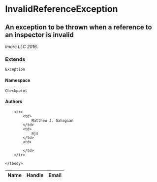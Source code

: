 # InvalidReferenceException
## An exception to be thrown when a reference to an inspector is invalid

_Imarc LLC 2016_.

### Extends

`Exception`

#### Namespace

`Checkpoint`

#### Authors

<table>
	<thead>
		<th>Name</th>
		<th>Handle</th>
		<th>Email</th>
	</thead>
	<tbody>
	
		<tr>
			<td>
				Matthew J. Sahagian
			</td>
			<td>
				mjs
			</td>
			<td>
				
			</td>
		</tr>
	
	</tbody>
</table>


